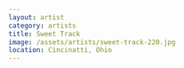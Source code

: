 ```yaml
---
layout: artist
category: artists
title: Sweet Track
image: /assets/artists/sweet-track-220.jpg
location: Cincinatti, Ohio
---
```

